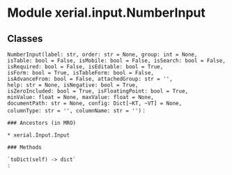 Module xerial.input.NumberInput
===============================

Classes
-------

`NumberInput(label: str, order: str = None, group: int = None, isTable: bool = False, isMobile: bool = False, isSearch: bool = False, isRequired: bool = False, isEditable: bool = True, isForm: bool = True, isTableForm: bool = False, isAdvanceFrom: bool = False, attachedGroup: str = '', help: str = None, isNegative: bool = True, isZeroIncluded: bool = True, isFloatingPoint: bool = True, minValue: float = None, maxValue: float = None, documentPath: str = None, config: Dict[~KT, ~VT] = None, columnType: str = '', columnName: str = '')`
:   

    ### Ancestors (in MRO)

    * xerial.Input.Input

    ### Methods

    `toDict(self) ‑> dict`
    :